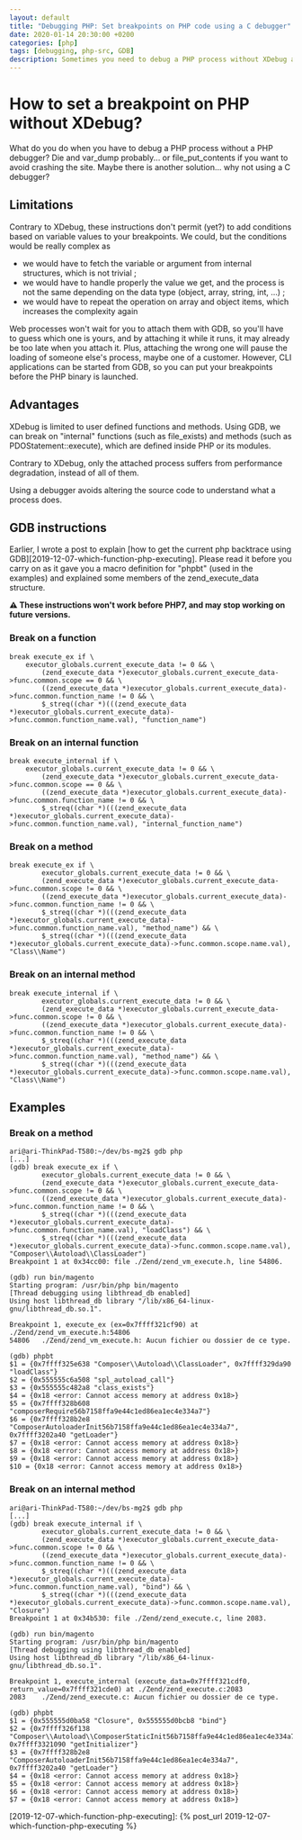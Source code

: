 ```yaml
---
layout: default
title: "Debugging PHP: Set breakpoints on PHP code using a C debugger"
date: 2020-01-14 20:30:00 +0200
categories: [php]
tags: [debugging, php-src, GDB]
description: Sometimes you need to debug a PHP process without XDebug and you use var_dump and die. I show you a wait to emulate XDebug using GDB.
---
```


# How to set a breakpoint on PHP without XDebug?

What do you do when you have to debug a PHP process without a PHP debugger? 
Die and var\_dump probably... or file\_put\_contents if you want to avoid crashing the site. 
Maybe there is another solution... why not using a C debugger?

## Limitations
Contrary to XDebug, these instructions don't permit (yet?) to add conditions based on variable values to your breakpoints. We could, but the conditions would be really complex as 
* we would have to fetch the variable or argument from internal structures, which is not trivial ;
* we would have to handle properly the value we get, and the process is not the same depending on the data type (object, array, string, int, ...) ;
* we would have to repeat the operation on array and object items, which increases the complexity again

Web processes won't wait for you to attach them with GDB, so you'll have to guess which one is yours, and by attaching it while it runs, it may already be too late when you attach it. Plus, attaching the wrong one will pause the loading of someone else's process, maybe one of a customer. However, CLI applications can be started from GDB, so you can put your breakpoints before the PHP binary is launched.

## Advantages
XDebug is limited to user defined functions and methods. Using GDB, we can break on "internal" functions (such as file\_exists) and methods (such as PDOStatement::execute), which are defined inside PHP or its modules.

Contrary to XDebug, only the attached process suffers from performance degradation, instead of all of them.

Using a debugger avoids altering the source code to understand what a process does.

## GDB instructions

Earlier, I wrote a post to explain [how to get the current php backtrace using GDB][2019-12-07-which-function-php-executing]. Please read it before you carry on as it gave you a macro definition for "phpbt" (used in the examples) and explained some members of the zend\_execute\_data structure.

**⚠️  These instructions won't work before PHP7, and may stop working on future versions.**

### Break on a function
```
break execute_ex if \
	executor_globals.current_execute_data != 0 && \
        (zend_execute_data *)executor_globals.current_execute_data->func.common.scope == 0 && \
        ((zend_execute_data *)executor_globals.current_execute_data)->func.common.function_name != 0 && \
        $_streq((char *)(((zend_execute_data *)executor_globals.current_execute_data)->func.common.function_name.val), "function_name")
```

### Break on an internal function
```
break execute_internal if \
	executor_globals.current_execute_data != 0 && \
        (zend_execute_data *)executor_globals.current_execute_data->func.common.scope == 0 && \
        ((zend_execute_data *)executor_globals.current_execute_data)->func.common.function_name != 0 && \
        $_streq((char *)(((zend_execute_data *)executor_globals.current_execute_data)->func.common.function_name.val), "internal_function_name")
```

### Break on a method
```
break execute_ex if \
        executor_globals.current_execute_data != 0 && \
        (zend_execute_data *)executor_globals.current_execute_data->func.common.scope != 0 && \
        ((zend_execute_data *)executor_globals.current_execute_data)->func.common.function_name != 0 && \
        $_streq((char *)(((zend_execute_data *)executor_globals.current_execute_data)->func.common.function_name.val), "method_name") && \
        $_streq((char *)(((zend_execute_data *)executor_globals.current_execute_data)->func.common.scope.name.val), "Class\\Name")
```

### Break on an internal method
```
break execute_internal if \
        executor_globals.current_execute_data != 0 && \
        (zend_execute_data *)executor_globals.current_execute_data->func.common.scope != 0 && \
        ((zend_execute_data *)executor_globals.current_execute_data)->func.common.function_name != 0 && \
        $_streq((char *)(((zend_execute_data *)executor_globals.current_execute_data)->func.common.function_name.val), "method_name") && \
        $_streq((char *)(((zend_execute_data *)executor_globals.current_execute_data)->func.common.scope.name.val), "Class\\Name")
```

## Examples
### Break on a method
```
ari@ari-ThinkPad-T580:~/dev/bs-mg2$ gdb php
[...]
(gdb) break execute_ex if \
        executor_globals.current_execute_data != 0 && \
        (zend_execute_data *)executor_globals.current_execute_data->func.common.scope != 0 && \
        ((zend_execute_data *)executor_globals.current_execute_data)->func.common.function_name != 0 && \
        $_streq((char *)(((zend_execute_data *)executor_globals.current_execute_data)->func.common.function_name.val), "loadClass") && \
        $_streq((char *)(((zend_execute_data *)executor_globals.current_execute_data)->func.common.scope.name.val), "Composer\\Autoload\\ClassLoader")
Breakpoint 1 at 0x34cc00: file ./Zend/zend_vm_execute.h, line 54806.

(gdb) run bin/magento 
Starting program: /usr/bin/php bin/magento
[Thread debugging using libthread_db enabled]
Using host libthread_db library "/lib/x86_64-linux-gnu/libthread_db.so.1".

Breakpoint 1, execute_ex (ex=0x7ffff321cf90) at ./Zend/zend_vm_execute.h:54806
54806	./Zend/zend_vm_execute.h: Aucun fichier ou dossier de ce type.

(gdb) phpbt
$1 = {0x7ffff325e638 "Composer\\Autoload\\ClassLoader", 0x7ffff329da90 "loadClass"}
$2 = {0x555555c6a508 "spl_autoload_call"}
$3 = {0x555555c482a8 "class_exists"}
$4 = {0x18 <error: Cannot access memory at address 0x18>}
$5 = {0x7ffff328b608 "composerRequire56b7158ffa9e44c1ed86ea1ec4e334a7"}
$6 = {0x7ffff328b2e8 "ComposerAutoloaderInit56b7158ffa9e44c1ed86ea1ec4e334a7", 0x7ffff3202a40 "getLoader"}
$7 = {0x18 <error: Cannot access memory at address 0x18>}
$8 = {0x18 <error: Cannot access memory at address 0x18>}
$9 = {0x18 <error: Cannot access memory at address 0x18>}
$10 = {0x18 <error: Cannot access memory at address 0x18>}
```

### Break on an internal method
```
ari@ari-ThinkPad-T580:~/dev/bs-mg2$ gdb php
[...]
(gdb) break execute_internal if \
        executor_globals.current_execute_data != 0 && \
        (zend_execute_data *)executor_globals.current_execute_data->func.common.scope != 0 && \
        ((zend_execute_data *)executor_globals.current_execute_data)->func.common.function_name != 0 && \
        $_streq((char *)(((zend_execute_data *)executor_globals.current_execute_data)->func.common.function_name.val), "bind") && \
        $_streq((char *)(((zend_execute_data *)executor_globals.current_execute_data)->func.common.scope.name.val), "Closure")
Breakpoint 1 at 0x34b530: file ./Zend/zend_execute.c, line 2083.

(gdb) run bin/magento 
Starting program: /usr/bin/php bin/magento
[Thread debugging using libthread_db enabled]
Using host libthread_db library "/lib/x86_64-linux-gnu/libthread_db.so.1".

Breakpoint 1, execute_internal (execute_data=0x7ffff321cdf0, return_value=0x7ffff321cde0) at ./Zend/zend_execute.c:2083
2083	./Zend/zend_execute.c: Aucun fichier ou dossier de ce type.

(gdb) phpbt
$1 = {0x555555d0ba58 "Closure", 0x555555d0bcb8 "bind"}
$2 = {0x7ffff326f138 "Composer\\Autoload\\ComposerStaticInit56b7158ffa9e44c1ed86ea1ec4e334a7", 0x7ffff3321090 "getInitializer"}
$3 = {0x7ffff328b2e8 "ComposerAutoloaderInit56b7158ffa9e44c1ed86ea1ec4e334a7", 0x7ffff3202a40 "getLoader"}
$4 = {0x18 <error: Cannot access memory at address 0x18>}
$5 = {0x18 <error: Cannot access memory at address 0x18>}
$6 = {0x18 <error: Cannot access memory at address 0x18>}
$7 = {0x18 <error: Cannot access memory at address 0x18>}
```

[2019-12-07-which-function-php-executing]: {% post_url 2019-12-07-which-function-php-executing %}       
